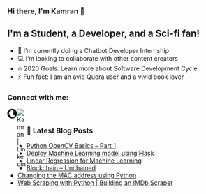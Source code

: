 ### Hi there, I'm Kamran 👋

## I'm a Student, a Developer, and a Sci-fi fan!
- 🤖  I’m currently doing a Chatbot Developer Internship
- 💻  I’m looking to collaborate with other content creators
- 🔥  2020 Goals: Learn more about Software Development Cycle
- ⚡ Fun fact: I am an avid Quora user and a vivid book lover

### Connect with me:

[<img align="left" alt="Kamran | TechCodeMonk" width="22px" src="https://raw.githubusercontent.com/iconic/open-iconic/master/svg/globe.svg" />][website]
[<img align="left" alt="Kamran | Linkedin" width="22px" src="https://cdn.jsdelivr.net/npm/simple-icons@v3/icons/linkedin.svg" />][linkedin]

<br />

### 📕 Latest Blog Posts
<!-- BLOG-POST-LIST:START -->
- [Python OpenCV Basics – Part 1](https://www.techcodemonk.in/2020/06/20/opencv-basics/)
- [Deploy Machine Learning model using Flask](https://www.techcodemonk.in/2020/05/07/deploy-machine-learning-model-using-flask/)
- [Linear Regression for Machine Learning](https://www.techcodemonk.in/2020/05/05/linear-regression-machine-learning/)
- [Blockchain – Unchained](https://www.techcodemonk.in/2020/03/15/blockchain-unchained-blockchain-all-about-blockchainwhat-is-blockchai/)
- [Changing the MAC address using Python](https://www.techcodemonk.in/2020/02/05/changing-the-mac-address-using-python/)
- [Web Scraping with Python | Building an IMDb Scraper](https://www.techcodemonk.in/2020/01/18/web-scraping-with-python-building-an-imdb-scraper/)
<!-- BLOG-POST-LIST:END -->

[website]: https://www.techcodemonk.in/
[linkedin]: https://www.linkedin.com/in/skamranahmed/
